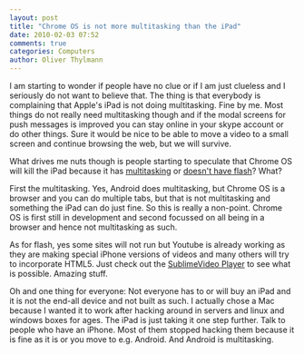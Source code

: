 ```yaml
---
layout: post
title: "Chrome OS is not more multitasking than the iPad"
date: 2010-02-03 07:52
comments: true
categories: Computers
author: Oliver Thylmann
---
```









I am starting to wonder if people have no clue or if I am just clueless and I seriously do not want to believe that. The thing is that everybody is complaining that Apple's iPad is not doing multitasking. Fine by me. Most things do not really need multitasking though and if the modal screens for push messages is improved you can stay online in your skype account or do other things. Sure it would be nice to be able to move a video to a small screen and continue browsing the web, but we will survive.

What drives me nuts though is people starting to speculate that Chrome OS will kill the iPad because it has [multitasking](http://www.readwriteweb.com/cloud/2010/02/the-pros-and-cons-of-a-google.php) or [doesn't have flash](http://www.readwriteweb.com/archives/googles_tablet_versus_apples_ipad.php)? What?

First the multitasking. Yes, Android does multitasking, but Chrome OS is a browser and you can do multiple tabs, but that is not multitasking and something the iPad can do just fine. So this is really a non-point. Chrome OS is first still in development and second focussed on all being in a browser and hence not multitasking as such.

As for flash, yes some sites will not run but Youtube is already working as they are making special iPhone versions of videos and many others will try to incorporate HTML5. Just check out the [SublimeVideo Player](http://jilion.com/sublime/video) to see what is possible. Amazing stuff.

Oh and one thing for everyone: Not everyone has to or will buy an iPad and it is not the end-all device and not built as such. I actually chose a Mac because I wanted it to work after hacking around in servers and linux and windows boxes for ages. The iPad is just taking it one step further. Talk to people who have an iPhone. Most of them stopped hacking them because it is fine as it is or you move to e.g. Android. And Android is multitasking.


